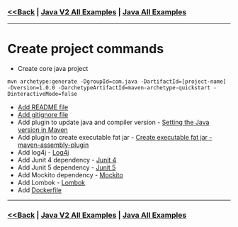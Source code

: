 ### [<<Back](../README.md) | [Java V2 All Examples](https://github.com/avinashbabudonthu/java/blob/master/java-v2/README.md) | [Java All Examples](https://github.com/avinashbabudonthu/java/blob/master/README.md)
------
# Create project commands
* Create core java project
```
mvn archetype:generate -DgroupId=com.java -DartifactId=[project-name] -Dversion=1.0.0 -DarchetypeArtifactId=maven-archetype-quickstart -DinteractiveMode=false
```
* [Add README file](../../../README-template.md)
* [Add gitignore file](../../../.gitignore)
* Add plugin to update java and compiler version - [Setting the Java version in Maven](maven-java-version.md)
* Add plugin to create executable fat jar - [Create executable fat jar - maven-assembly-plugin](fat-jar.md)
* Add log4j - [Log4j](../../log4j)
* Add Junit 4 dependency - [Junit 4](../../junit-4/files/dependencies.md)
* Add Junit 5 dependency - [Junit 5](../../junit-5/files/dependencies.md)
* Add Mockito dependency - [Mockito](../../mockito/files/dependencies.md)
* Add Lombok - [Lombok](../../lombok/files/dependencies.md)
* Add [Dockerfile](../../docker/files/Dockerfile-core-java-with-java-17)
------
### [<<Back](../README.md) | [Java V2 All Examples](https://github.com/avinashbabudonthu/java/blob/master/java-v2/README.md) | [Java All Examples](https://github.com/avinashbabudonthu/java/blob/master/README.md)